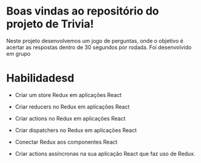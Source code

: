 # Boas vindas ao repositório do projeto de Trivia!

Neste projeto desenvolvemos um jogo de perguntas, onde o objetivo é acertar as respostas dentro de 30 segundos por rodada. Foi desenvolvido em grupo

# Habilidadesd

  - Criar um store Redux em aplicações React

  - Criar reducers no Redux em aplicações React

  - Criar actions no Redux em aplicações React

  - Criar dispatchers no Redux em aplicações React

  - Conectar Redux aos componentes React

  - Criar actions assíncronas na sua aplicação React que faz uso de Redux.
